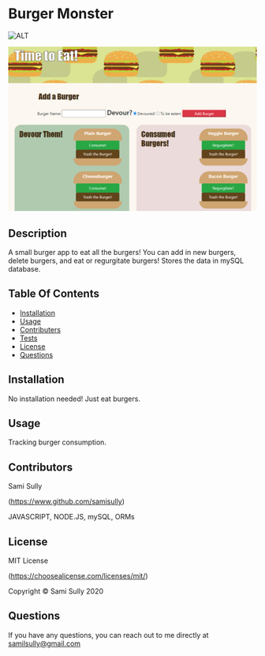 # Burger Monster

![ALT](https://img.shields.io/badge/license-MIT-blue)

![Image of Screenshot](public\assets\img\burgerMonsterDEMO.png)

## Description

A small burger app to eat all the burgers! You can add in new burgers, delete burgers, and eat or regurgitate burgers! Stores the data in mySQL database.

## Table Of Contents

- [Installation](#Installation)
- [Usage](#Usage)
- [Contributers](#Contributors)
- [Tests](#Tests)
- [License](#License)
- [Questions](#Questions)

## Installation

No installation needed! Just eat burgers.

## Usage

Tracking burger consumption.

## Contributors

Sami Sully

(https://www.github.com/samisully)

JAVASCRIPT, NODE.JS, mySQL, ORMs

## License

MIT License

(https://choosealicense.com/licenses/mit/)

Copyright © Sami Sully 2020

## Questions

If you have any questions, you can reach out to me directly at samilsully@gmail.com
